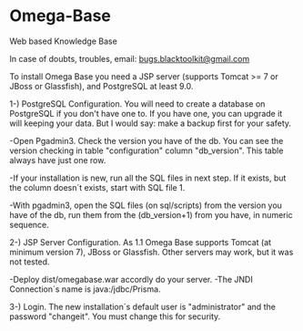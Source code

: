# Omega-Base
Web based Knowledge Base

In case of doubts, troubles, email: bugs.blacktoolkit@gmail.com 


To install Omega Base you need a JSP server (supports Tomcat >= 7 or JBoss or 
Glassfish), and PostgreSQL at least 9.0.



1-) PostgreSQL Configuration.
You will need to create a database on PostgreSQL if you don't have one to.
If you have one, you can upgrade it will keeping your data. But I would say: 
make a backup first for your safety.

-Open Pgadmin3. Check the version you have of the db. You can see the version
checking in table "configuration" column "db_version". This table always have 
just one row.

-If your installation is new, run all the SQL files in next step. If it exists, 
but the column doesn´t exists, start with SQL file 1.

-With pgadmin3, open the SQL files (on sql/scripts) from the version you have of the db, 
run them from the (db_version+1) from you have, in numeric sequence.


2-) JSP Server Configuration.
As 1.1 Omega Base supports Tomcat (at minimum version 7), JBoss or Glassfish. Other
servers may work, but it was not tested.

-Deploy dist/omegabase.war accordly do your server. 
-The JNDI Connection´s name is java:/jdbc/Prisma.

3-) Login.
The new installation´s default user is "administrator" and the password "changeit".
You must change this for security.


